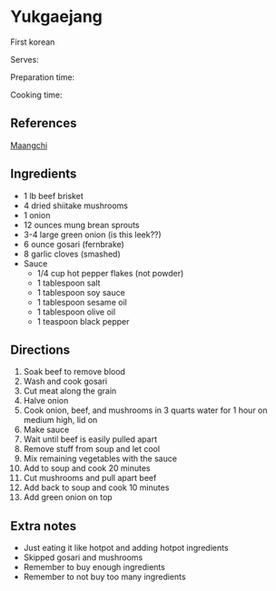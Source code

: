 # Yukgaejang

First korean

Serves:

Preparation time:

Cooking time:

## References

[Maangchi](https://www.youtube.com/watch?v=FxSmBbXSDl0)

## Ingredients

- 1 lb beef brisket
- 4 dried shiitake mushrooms
- 1 onion
- 12 ounces mung brean sprouts
- 3-4 large green onion (is this leek??)
- 6 ounce gosari (fernbrake)
- 8 garlic cloves (smashed)
- Sauce
  - 1/4 cup hot pepper flakes (not powder)
  - 1 tablespoon salt
  - 1 tablespoon soy sauce
  - 1 tablespoon sesame oil
  - 1 tablespoon olive oil
  - 1 teaspoon black pepper

## Directions

1. Soak beef to remove blood
2. Wash and cook gosari
3. Cut meat along the grain
4. Halve onion
5. Cook onion, beef, and mushrooms in 3 quarts water for 1 hour on medium high, lid on
6. Make sauce
7. Wait until beef is easily pulled apart
8. Remove stuff from soup and let cool
9. Mix remaining vegetables with the sauce
10. Add to soup and cook 20 minutes
11. Cut mushrooms and pull apart beef
12. Add back to soup and cook 10 minutes
13. Add green onion on top

## Extra notes

- Just eating it like hotpot and adding hotpot ingredients
- Skipped gosari and mushrooms
- Remember to buy enough ingredients
- Remember to not buy too many ingredients
